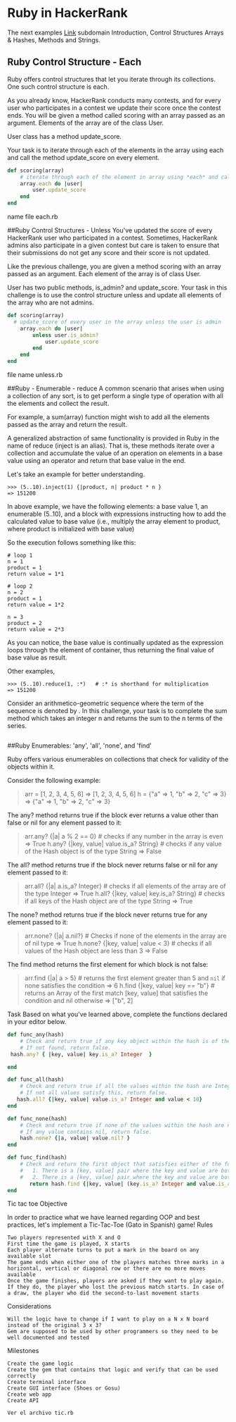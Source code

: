 # Ruby in HackerRank

The next examples [Link](https://bitbucket.org/antonmor/hackerrank/src/master/) subdomain Introduction, Control Structures Arrays & Hashes, Methods and Strings.

## Ruby Control Structure - Each

Ruby offers control structures that let you iterate through its collections. One such control structure is each.

As you already know, HackerRank conducts many contests, and for every user who participates in a contest we update their score once the contest ends. You will be given a method called scoring with an array passed as an argument. Elements of the array are of the class User.

User class has a method update_score.

Your task is to iterate through each of the elements in the array using each and call the method update_score on every element. 

```ruby
def scoring(array)
    # iterate through each of the element in array using *each* and call update_score on it
    array.each do |user|
        user.update_score
    end
end
```
name file each.rb

##Ruby Control Structures - Unless
You've updated the score of every HackerRank user who participated in a contest. Sometimes, HackerRank admins also participate in a given contest but care is taken to ensure that their submissions do not get any score and their score is not updated.

Like the previous challenge, you are given a method scoring with an array passed as an argument. Each element of the array is of class User.

User has two public methods, is_admin? and update_score. Your task in this challenge is to use the control structure unless and update all elements of the array who are not admins. 

```ruby
def scoring(array)
  # update_score of every user in the array unless the user is admin
    array.each do |user| 
        unless user.is_admin?
            user.update_score
        end
    end
end
```
file name unless.rb

##Ruby - Enumerable - reduce
A common scenario that arises when using a collection of any sort, is to get perform a single type of operation with all the elements and collect the result.

For example, a sum(array) function might wish to add all the elements passed as the array and return the result.

A generalized abstraction of same functionality is provided in Ruby in the name of reduce (inject is an alias). That is, these methods iterate over a collection and accumulate the value of an operation on elements in a base value using an operator and return that base value in the end.

Let's take an example for better understanding.
```
>>> (5..10).inject(1) {|product, n| product * n }
=> 151200

```
In above example, we have the following elements: a base value 1, an enumerable (5..10), and a block with expressions instructing how to add the calculated value to base value (i.e., multiply the array element to product, where product is initialized with base value)

So the execution follows something like this:
```
# loop 1
n = 1
product = 1
return value = 1*1

# loop 2
n = 2
product = 1
return value = 1*2

n = 3
product = 2
return value = 2*3

```
As you can notice, the base value is continually updated as the expression loops through the element of container, thus returning the final value of base value as result.

Other examples,
```
>>> (5..10).reduce(1, :*)   # :* is shorthand for multiplication
=> 151200
```
Consider an arithmetico-geometric sequence where the term of the sequence is denoted by . In this challenge, your task is to complete the sum method which takes an integer n and returns the sum to the n terms of the series.

```ruby

```
##Ruby Enumerables: 'any', 'all', 'none', and 'find'

Ruby offers various enumerables on collections that check for validity of the objects within it.

Consider the following example:

> arr = [1, 2, 3, 4, 5, 6]
=> [1, 2, 3, 4, 5, 6]
> h = {"a" => 1, "b" => 2, "c" => 3}
=> {"a" => 1, "b" => 2, "c" => 3}

The any? method returns true if the block ever returns a value other than false or nil for any element passed to it:

> arr.any? {|a| a % 2 == 0} # checks if any number in the array is even
=> True
> h.any? {|key, value| value.is_a? String} # checks if any value of the Hash object is of the type String
=> False

The all? method returns true if the block never returns false or nil for any element passed to it:

> arr.all? {|a| a.is_a? Integer} # checks if all elements of the array are of the type Integer
=> True
> h.all? {|key, value| key.is_a? String} # checks if all keys of the Hash object are of the type String
=> True

The none? method returns true if the block never returns true for any element passed to it:

> arr.none? {|a| a.nil?} # Checks if none of the elements in the array are of nil type
=> True
> h.none? {|key, value| value < 3} # checks if all values of the Hash object are less than 3
=> False

The find method returns the first element for which block is not false:

> arr.find {|a| a > 5} # returns the first element greater than 5 and `nil` if none satisfies the condition
=> 6
> h.find {|key, value| key == "b"} # returns an Array of the first match [key, value] that satisfies the condition and nil otherwise
=> ["b", 2]

Task
Based on what you've learned above, complete the functions declared in your editor below.

```ruby
def func_any(hash)
    # Check and return true if any key object within the hash is of the type Integer
    # If not found, return false.
 hash.any? { |key, value| key.is_a? Integer  }

end

def func_all(hash)
    # Check and return true if all the values within the hash are Integers and are < 10
    # If not all values satisfy this, return false.
   hash.all? {|key, value| value.is_a? Integer and value < 10}
end

def func_none(hash)
    # Check and return true if none of the values within the hash are nil
    # If any value contains nil, return false.
    hash.none? {|a, value| value.nil? }
end

def func_find(hash)
    # Check and return the first object that satisfies either of the following properties:
    #   1. There is a [key, value] pair where the key and value are both Integers and the value is < 20 
    #   2. There is a [key, value] pair where the key and value are both Strings and the value starts with `a`.
       return hash.find {|key, value| (key.is_a? Integer and value.is_a? Integer and value < 20) or (key.is_a? String and value.is_a? String and value[0] == 'a')} 
end

```

Tic tac toe
Objective

In order to practice what we have learned regarding OOP and best practices, let's implement a Tic-Tac-Toe (Gato in Spanish) game!
Rules

    Two players represented with X and O
    First time the game is played, X starts
    Each player alternate turns to put a mark in the board on any available slot
    The game ends when either one of the players matches three marks in a horizontal, vertical or diagonal row or there are no more moves available
    Once the game finishes, players are asked if they want to play again. If they do, the player who lost the previous match starts. In case of a draw, the player who did the second-to-last movement starts

Considerations

    Will the logic have to change if I want to play on a N x N board instead of the original 3 x 3?
    Gem are supposed to be used by other programmers so they need to be well documented and tested

Milestones

    Create the game logic
    Create the gem that contains that logic and verify that can be used correctly
    Create terminal interface
    Create GUI interface (Shoes or Gosu)
    Create web app
    Create API

```
Ver el archivo tic.rb
```

